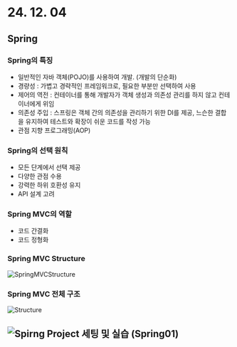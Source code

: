 # 24. 12. 04

## Spring

### Spring의 특징
* 일반적인 자바 객체(POJO)를 사용하여 개발. (개발의 단순화)
* 경량성 : 가볍고 경략적인 프레임워크로, 필요한 부분만 선택하여 사용
* 제어의 역전 : 컨테이너를 통해 개발자가 객체 생성과 의존성 관리를 하지 않고 컨테이너에게 위임
* 의존성 주입 : 스프링은 객체 간의 의존성을 관리하기 위한 DI를 제공, 느슨한 결합을 유지하여 테스트와 확장이 쉬운 코드를 작성 가능
* 관점 지향 프로그래밍(AOP) 

### Spring의 선택 원칙
* 모든 단계에서 선택 제공
* 다양한 관점 수용
* 강력한 하위 호환성 유지
* API 설계 고려

### Spring MVC의 역할
* 코드 간결화
* 코드 정형화

### Spring MVC Structure
![SpringMVCStructure](https://github.com/user-attachments/assets/d56e5ea6-a5f3-40cc-bab8-575a220a2a80)

### Spring MVC 전체 구조
![Structure](https://github.com/user-attachments/assets/c3ddc51e-79c2-4080-8df8-017d80d1a4db)

## ![Spirng Project 세팅 및 실습 (Spring01)](https://github.com/SulHyunRyung/TIL/tree/main/24.%2012.%2004/Spring01)

